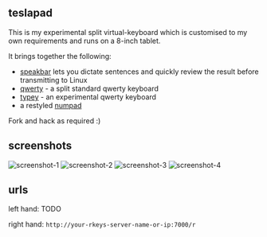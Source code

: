 ## teslapad

This is my experimental split virtual-keyboard which is customised
to my own requirements and runs on a 8-inch tablet.

It brings together the following:

  - [speakbar](../speakeys) lets you dictate sentences and quickly review the result
    before transmitting to Linux
  - [qwerty](../qwerty) - a split standard qwerty keyboard
  - [typey](../typey) - an experimental qwerty keyboard
  - a restyled [numpad](../numpad)

Fork and hack as required :)

## screenshots

![screenshot-1](http://dizzib.github.io/rkeys/teslapad/1.png)
![screenshot-2](http://dizzib.github.io/rkeys/teslapad/2.png)
![screenshot-3](http://dizzib.github.io/rkeys/teslapad/3.png)
![screenshot-4](http://dizzib.github.io/rkeys/teslapad/4.png)

## urls

left hand: TODO

right hand: `http://your-rkeys-server-name-or-ip:7000/r`
